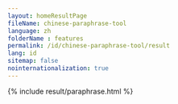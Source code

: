```yaml
---
layout: homeResultPage
fileName: chinese-paraphrase-tool
language: zh
folderName : features
permalink: /id/chinese-paraphrase-tool/result
lang: id
sitemap: false
nointernationalization: true
---
```

{% include result/paraphrase.html %}

<script src="/js/result/paraprashing.js" data-foldername="{{page.folderName}}" data-lang="{{page.lang}}"></script>